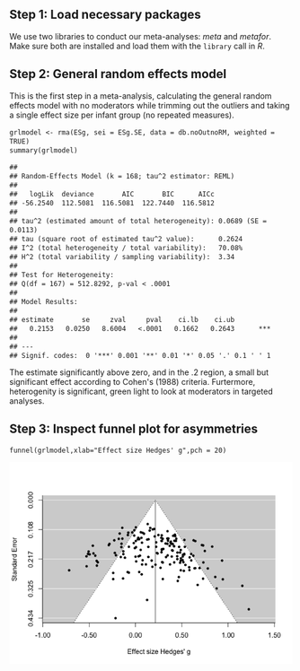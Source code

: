 Step 1: Load necessary packages
-------------------------------

We use two libraries to conduct our meta-analyses: *meta* and *metafor*. Make sure both are installed and load them with the `library` call in *R*.

Step 2: General random effects model
------------------------------------

This is the first step in a meta-analysis, calculating the general random effects model with no moderators while trimming out the outliers and taking a single effect size per infant group (no repeated measures).

``` {.r}
grlmodel <- rma(ESg, sei = ESg.SE, data = db.noOutnoRM, weighted = TRUE)
summary(grlmodel)
```

    ## 
    ## Random-Effects Model (k = 168; tau^2 estimator: REML)
    ## 
    ##   logLik  deviance       AIC       BIC      AICc  
    ## -56.2540  112.5081  116.5081  122.7440  116.5812  
    ## 
    ## tau^2 (estimated amount of total heterogeneity): 0.0689 (SE = 0.0113)
    ## tau (square root of estimated tau^2 value):      0.2624
    ## I^2 (total heterogeneity / total variability):   70.08%
    ## H^2 (total variability / sampling variability):  3.34
    ## 
    ## Test for Heterogeneity: 
    ## Q(df = 167) = 512.8292, p-val < .0001
    ## 
    ## Model Results:
    ## 
    ## estimate       se     zval     pval    ci.lb    ci.ub          
    ##   0.2153   0.0250   8.6004   <.0001   0.1662   0.2643      *** 
    ## 
    ## ---
    ## Signif. codes:  0 '***' 0.001 '**' 0.01 '*' 0.05 '.' 0.1 ' ' 1

The estimate significantly above zero, and in the .2 region, a small but significant effect according to Cohen's (1988) criteria. Furtermore, heterogenity is significant, green light to look at moderators in targeted analyses.

Step 3: Inspect funnel plot for asymmetries
-------------------------------------------

``` {.r}
funnel(grlmodel,xlab="Effect size Hedges' g",pch = 20)
```

![](ConductPreliminaryAnalysesInWordDB_files/figure-markdown_github/unnamed-chunk-3-1.png)
